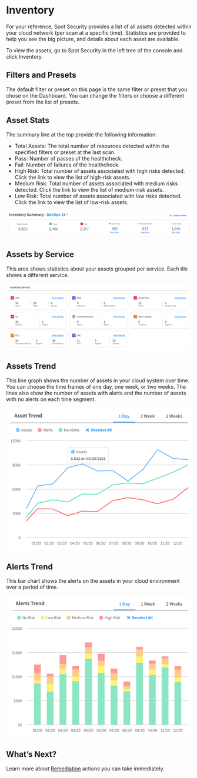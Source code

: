 <meta name="robots" content="noindex">

# Inventory

For your reference, Spot Security provides a list of all assets detected within your cloud network (per scan at a specific time). Statistics are provided to help you see the big picture, and details about each asset are available.

To view the assets, go to Spot Security in the left tree of the console and click Inventory.

## Filters and Presets

The default filter or preset on this page is the same filter or preset that you chose on the Dashboard. You can change the filters or choose a different preset from the list of presets.

## Asset Stats

The summary line at the top provide the following information:

- Total Assets: The total number of resources detected within the specified filters or preset at the last scan.
- Pass: Number of passes of the healthcheck.
- Fail: Number of failures of the healthcheck.
- High Risk: Total number of assets associated with high risks detected. Click the link to view the list of high-risk assets.
- Medium Risk: Total number of assets associated with medium risks detected. Click the link to view the list of medium-risk assets.
- Low Risk: Total number of assets associated with low risks detected. Click the link to view the list of low-risk assets.

<img src="/spot-security/_media/features-inventory-01.png" />

## Assets by Service

This area shows statistics about your assets grouped per service. Each tile shows a different service.

<img src="/spot-security/_media/features-inventory-02.png" />

## Assets Trend

This line graph shows the number of assets in your cloud system over time. You can choose the time frames of one day, one week, or two weeks. The lines also show the number of assets with alerts and the number of assets with no alerts on each time segment.

<img src="/spot-security/_media/features-inventory-03.png" />

## Alerts Trend

This bar chart shows the alerts on the assets in your cloud environment over a period of time.

<img src="/spot-security/_media/features-inventory-04.png" />

## What’s Next?

Learn more about [Remediation](spot-security/features/analyze-risks/remediate) actions you can take immediately.
